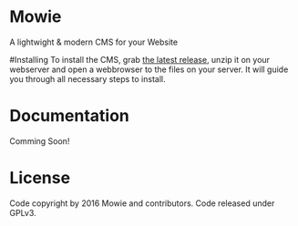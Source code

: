# Mowie
A lightwight &amp; modern CMS for your Website

#Installing
To install the CMS, grab [the latest release](https://github.com/Mowie/Mowie/releases), unzip it on your webserver and open a webbrowser to the files on your server. It will guide you through all necessary steps to install.

# Documentation
Comming Soon!

# License
Code copyright by 2016 Mowie and contributors. Code released under GPLv3.